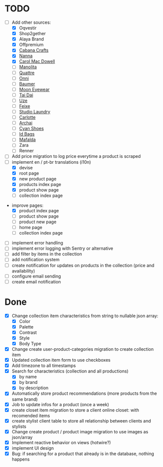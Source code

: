 # TODO

- [ ] Add other sources:
  - [x] Oqvestir
  - [x] Shop2gether
  - [x] Alaya Brand
  - [x] Offpremium
  - [x] [Cabana Crafts](https://www.cabanacrafts.com.br/)
  - [x] [Nanna](https://www.nannananna.com.br/)
  - [x] [Carol Mac Dowell](https://carolmacdowell.com.br/)
  - [ ] [Manolita](https://www.manolita.com.br/)
  - [ ] [Quattre](https://usequattre.com/)
  - [ ] [Onni](https://onnistore.com.br/)
  - [ ] [Baumer](https://www.shopbaumer.com.br/)
  - [ ] [Moon Eyewear](https://www.mooneyewear.com.br/)
  - [ ] [Tai Dai](https://taidai.com.br/)
  - [ ] [Uze](https://uzeoculos.com)
  - [ ] [Feixe](https://www.feixeacessorios.com.br/)
  - [ ] [Studio Laundry](https://www.laundrysp.com/)
  - [ ] [Carlotte](https://carlotte.com.br/)
  - [ ] [Archai](https://archai.store/)
  - [ ] [Cyan Shoes](https://www.usecyan.com.br/)
  - [ ] [Id Bags](https://www.idbags.com.br/)
  - [ ] [Mafalda](https://www.amafalda.com.br/)
  - [ ] Zara
  - [ ] Renner
- [ ] Add price migration to log price everytime a product is scraped
- [ ] implement en / pt-br translations (i10n)
  - [x] devise
  - [x] root page
  - [x] new product page
  - [x] products index page
  - [x] product show page
  - [ ] collection index page
- improve pages:
  - [x] product index page
  - [ ] product show page
  - [ ] product new page
  - [ ] home page
  - [ ] collection index page
- [ ] implement error handling
- [ ] implement error logging with Sentry or alternative
- [ ] add filter by items in the collection
- [ ] add notification system
- [ ] create notification for updates on products in the collection (price and availability)
- [ ] configure email sending
- [ ] create email notification

# Done

- [x] Change collection item characteristics from string to nullable json array:
  - [x] Color
  - [x] Palette
  - [x] Contrast
  - [x] Style
  - [x] Body Type
- [x] Change create user-product-categories migration to create collection item
- [x] Updated collection item form to use checkboxes
- [x] Add timezone to all timestamps
- [x] Search for characteristics (collection and all productions)
  - [x] by name
  - [x] by brand
  - [x] by description
- [x] Automatically store product recommendations (more products from the same brand)
- [x] Job to update infos for a product (once a week)
- [x] create closet item migration to store a client online closet: with recomended items
- [x] create stylist client table to store all relationship between clients and stylists
- [x] Change create product / product image migration to use images as json/array
- [x] Implement reactive behavior on views (hotwire?)
- [x] implement UI design
- [x] Bug: if searching for a product that already is in the database, nothing happens
